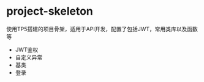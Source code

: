 project-skeleton
===============
使用TP5搭建的项目骨架，适用于API开发，配置了包括JWT，常用类库以及函数等
- JWT鉴权
- 自定义异常
- 基类
- 登录


